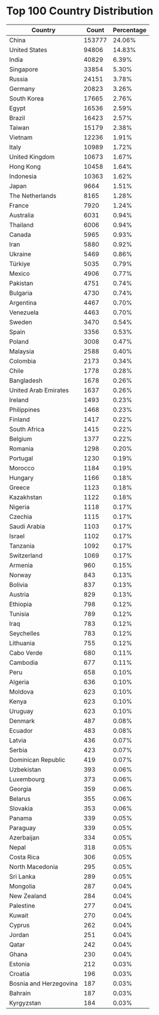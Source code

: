# Top 100 Country Distribution
| Country | Count | Percentage |
|----|----|----|
| China | 153777 | 24.06% |
| United States | 94806 | 14.83% |
| India | 40829 | 6.39% |
| Singapore | 33854 | 5.30% |
| Russia | 24151 | 3.78% |
| Germany | 20823 | 3.26% |
| South Korea | 17665 | 2.76% |
| Egypt | 16536 | 2.59% |
| Brazil | 16423 | 2.57% |
| Taiwan | 15179 | 2.38% |
| Vietnam | 12236 | 1.91% |
| Italy | 10989 | 1.72% |
| United Kingdom | 10673 | 1.67% |
| Hong Kong | 10458 | 1.64% |
| Indonesia | 10363 | 1.62% |
| Japan | 9664 | 1.51% |
| The Netherlands | 8165 | 1.28% |
| France | 7920 | 1.24% |
| Australia | 6031 | 0.94% |
| Thailand | 6006 | 0.94% |
| Canada | 5965 | 0.93% |
| Iran | 5880 | 0.92% |
| Ukraine | 5469 | 0.86% |
| Türkiye | 5035 | 0.79% |
| Mexico | 4906 | 0.77% |
| Pakistan | 4751 | 0.74% |
| Bulgaria | 4730 | 0.74% |
| Argentina | 4467 | 0.70% |
| Venezuela | 4463 | 0.70% |
| Sweden | 3470 | 0.54% |
| Spain | 3356 | 0.53% |
| Poland | 3008 | 0.47% |
| Malaysia | 2588 | 0.40% |
| Colombia | 2173 | 0.34% |
| Chile | 1778 | 0.28% |
| Bangladesh | 1678 | 0.26% |
| United Arab Emirates | 1637 | 0.26% |
| Ireland | 1493 | 0.23% |
| Philippines | 1468 | 0.23% |
| Finland | 1417 | 0.22% |
| South Africa | 1415 | 0.22% |
| Belgium | 1377 | 0.22% |
| Romania | 1298 | 0.20% |
| Portugal | 1230 | 0.19% |
| Morocco | 1184 | 0.19% |
| Hungary | 1166 | 0.18% |
| Greece | 1123 | 0.18% |
| Kazakhstan | 1122 | 0.18% |
| Nigeria | 1118 | 0.17% |
| Czechia | 1115 | 0.17% |
| Saudi Arabia | 1103 | 0.17% |
| Israel | 1102 | 0.17% |
| Tanzania | 1092 | 0.17% |
| Switzerland | 1069 | 0.17% |
| Armenia | 960 | 0.15% |
| Norway | 843 | 0.13% |
| Bolivia | 837 | 0.13% |
| Austria | 829 | 0.13% |
| Ethiopia | 798 | 0.12% |
| Tunisia | 789 | 0.12% |
| Iraq | 783 | 0.12% |
| Seychelles | 783 | 0.12% |
| Lithuania | 755 | 0.12% |
| Cabo Verde | 680 | 0.11% |
| Cambodia | 677 | 0.11% |
| Peru | 658 | 0.10% |
| Algeria | 636 | 0.10% |
| Moldova | 623 | 0.10% |
| Kenya | 623 | 0.10% |
| Uruguay | 623 | 0.10% |
| Denmark | 487 | 0.08% |
| Ecuador | 483 | 0.08% |
| Latvia | 436 | 0.07% |
| Serbia | 423 | 0.07% |
| Dominican Republic | 419 | 0.07% |
| Uzbekistan | 393 | 0.06% |
| Luxembourg | 373 | 0.06% |
| Georgia | 359 | 0.06% |
| Belarus | 355 | 0.06% |
| Slovakia | 353 | 0.06% |
| Panama | 339 | 0.05% |
| Paraguay | 339 | 0.05% |
| Azerbaijan | 334 | 0.05% |
| Nepal | 318 | 0.05% |
| Costa Rica | 306 | 0.05% |
| North Macedonia | 295 | 0.05% |
| Sri Lanka | 289 | 0.05% |
| Mongolia | 287 | 0.04% |
| New Zealand | 284 | 0.04% |
| Palestine | 277 | 0.04% |
| Kuwait | 270 | 0.04% |
| Cyprus | 262 | 0.04% |
| Jordan | 251 | 0.04% |
| Qatar | 242 | 0.04% |
| Ghana | 230 | 0.04% |
| Estonia | 212 | 0.03% |
| Croatia | 196 | 0.03% |
| Bosnia and Herzegovina | 187 | 0.03% |
| Bahrain | 187 | 0.03% |
| Kyrgyzstan | 184 | 0.03% |
